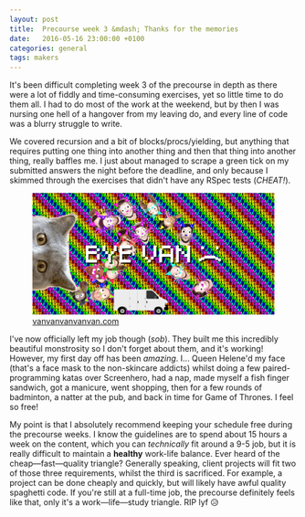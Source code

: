 ```yaml
---
layout: post
title:  Precourse week 3 &mdash; Thanks for the memories
date:   2016-05-16 23:00:00 +0100
categories: general
tags: makers
---
```


It's been difficult completing week 3 of the precourse in depth as there were a lot of fiddly and time-consuming exercises, yet so little time to do them all. I had to do most of the work at the weekend, but by then I was nursing one hell of a hangover from my leaving do, and every line of code was a blurry struggle to write.

We covered recursion and a bit of blocks/procs/yielding, but anything that requires putting one thing into another thing and then that thing into another thing, really baffles me. I just about managed to scrape a green tick on my submitted answers the night before the deadline, and only because I skimmed through the exercises that didn't have any RSpec tests (_CHEAT!_).

<figure>
<a href="http://vanvanvanvanvan.com" target="_blank"><img src="/assets/vanvanvanvanvan.jpg" alt="Smart mirror wide view"></a>
<figcaption><a href="http://vanvanvanvanvan.com" target="_blank">vanvanvanvanvan.com</a></figcaption>
</figure>

I've now officially left my job though (*sob*). They built me this incredibly beautiful monstrosity so I don't forget about them, and it's working! However, my first day off has been _amazing_. I... Queen Helene'd my face (that's a face mask to the non-skincare addicts) whilst doing a few paired-programming katas over Screenhero, had a nap, made myself a fish finger sandwich, got a manicure, went shopping, then for a few rounds of badminton, a natter at the pub, and back in time for Game of Thrones. I feel so free!

My point is that I absolutely recommend keeping your schedule free during the precourse weeks. I know the guidelines are to spend about 15 hours a week on the content, which you can _technically_ fit around a 9-5 job, but it is really difficult to maintain a **healthy** work-life balance. Ever heard of the cheap&mdash;fast&mdash;quality triangle? Generally speaking, client projects will fit two of those three requirements, whilst the third is sacrificed. For example, a project can be done cheaply and quickly, but will likely have awful quality spaghetti code. If you're still at a full-time job, the precourse definitely feels like that, only it's a work&mdash;life&mdash;study triangle. RIP lyf 😥
